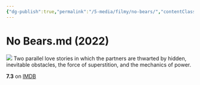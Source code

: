 ```yaml
---
{"dg-publish":true,"permalink":"/5-media/filmy/no-bears/","contentClasses":"movie","tags":["to-watch","фильм","#Drama","#Romance"]}
---
```


# No Bears.md (2022)
![](https://m.media-amazon.com/images/M/MV5BYmY5MWM4OWItZDRhNy00NmFjLWFkNGQtMjQyMmU4YzkwNDIxXkEyXkFqcGdeQXVyNjQyMTI3MTM@._V1_SX300.jpg)
Two parallel love stories in which the partners are thwarted by hidden, inevitable obstacles, the force of superstition, and the mechanics of power.

**7.3** on [IMDB](https://www.imdb.com/title/tt20205236)
